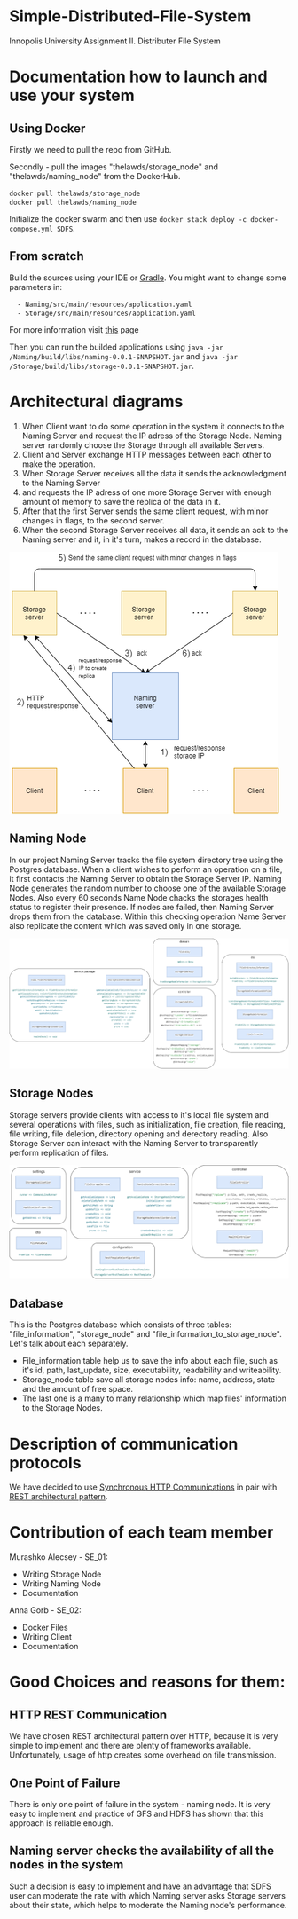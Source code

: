 # Simple-Distributed-File-System
Innopolis University Assignment II. Distributer File System

# Documentation how to launch and use your system

## Using Docker
Firstly we need to pull the repo from GitHub.

Secondly - pull the images "thelawds/storage_node" and "thelawds/naming_node" from the DockerHub.

```docker
docker pull thelawds/storage_node
docker pull thelawds/naming_node
```

Initialize the docker swarm and then use ```docker stack deploy -c docker-compose.yml SDFS```.

## From scratch

Build the sources using your IDE or [Gradle](https://gradle.org/). You might want to change some parameters in:
```
  - Naming/src/main/resources/application.yaml
  - Storage/src/main/resources/application.yaml
```

For more information visit [this](https://docs.spring.io/spring-boot/docs/current/reference/html/spring-boot-features.html#boot-features-external-config-yaml) page

Then you can run the builded applications using ```java -jar /Naming/build/libs/naming-0.0.1-SNAPSHOT.jar``` and ```java -jar /Storage/build/libs/storage-0.0.1-SNAPSHOT.jar```.

# Architectural diagrams
1) When Client want to do some operation in the system it connects to the Naming Server and request the IP adress of the Storage Node. Naming server randomly choose the Storage through all available Servers.
2) Client and Server exchange HTTP messages between each other to make the operation.
3) When Storage Server receives all the data it sends the acknowledgment to the Naming Server
4) and requests the IP adress of one more Storage Server with enough amount of memory to save the replica of the data in it.
5) After that the first Server sends the same client request, with minor changes in flags, to the second server.
6) When the second Storage Server receives all data, it sends an ack to the Naming server and it, in it's turn, makes a record in the database.

![Structure of our project](pic/OverallStructure.png "This is the structure of our project")

## Naming Node
In our project Naming Server tracks the file system directory tree using the Postgres database. When a client wishes to perform an operation on a file, it first contacts the Naming Server to obtain the Storage Server IP. Naming Node generates the random number to choose one of the available Storage Nodes. Also every 60 seconds Name Node chacks the storages health status to register their presence. If nodes are failed, then Naming Server drops them from the database. Within this checking operation Name Server also replicate the content which was saved only in one storage.

![Naming Packages](pic/NamingPackages.png "Package of java code for the Naming Server")

## Storage Nodes
Storage servers provide clients with access to it's local file system and several operations with files, such as initialization, file creation, file reading, file writing, file deletion, directory opening and derectory reading. Also Storage Server can interact with the Naming Server to transparently perform replication of files.

![Storage Packages](pic/StoragePackages.png "Package of java code for the Storage Servers")

## Database
This is the Postgres database which consists of three tables: "file_information", "storage_node" and "file_information_to_storage_node". Let's talk about each separately.

- File_information table help us to save the info about each file, such as it's id, path, last_update, size, executability, readability and writeability. 
- Storage_node table save all storage nodes info: name, address, state and the amount of free space. 
- The last one is a many to many relationship which map files' information to the Storage Nodes.

# Description of communication protocols

We have decided to use [Synchronous HTTP Communications](https://docs.microsoft.com/en-us/dotnet/architecture/microservices/architect-microservice-container-applications/communication-in-microservice-architecture) in pair with [REST architectural pattern](https://en.wikipedia.org/wiki/Representational_state_transfer).

# Contribution of each team member
Murashko Alecsey - SE_01:

- Writing Storage Node
- Writing Naming Node
- Documentation

Anna Gorb - SE_02:

- Docker Files
- Writing Client
- Documentation

# Good Choices and reasons for them:

## HTTP REST Communication
We have chosen REST architectural pattern over HTTP, because it is very simple to implement and there are plenty of frameworks available. Unfortunately, usage of http creates some overhead on file transmission.

## One Point of Failure
There is only one point of failure in the system - naming node. It is very easy to implement and practice of  GFS and HDFS has shown that this approach is reliable enough.

## Naming server checks the availability of all the nodes in the system

Such a decision is easy to implement and have an advantage that SDFS user can moderate the rate with which Naming server asks Storage servers about their state, which helps to moderate the Naming node's performance. 
